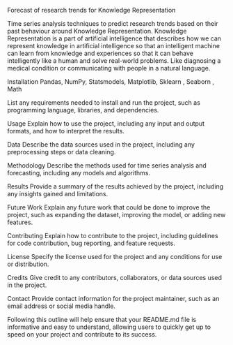 Forecast of research trends for Knowledge Representation

Time series analysis techniques to predict research trends based on their past behaviour around Knowledge Representation. 
Knowledge Representation is a part of artificial intelligence that describes how we can represent knowledge in artificial intelligence 
so that an intelligent machine can learn from knowledge and experiences so that it can behave intelligently like a human 
and solve real-world problems. 
Like diagnosing a medical condition or communicating with people in a natural language.


Installation
Pandas, NumPy, Statsmodels, Matplotlib, Sklearn , 
Seaborn , Math

List any requirements needed to install and run the project, such as programming language, libraries, and dependencies.

Usage
Explain how to use the project, including any input and output formats, and how to interpret the results.

Data
Describe the data sources used in the project, including any preprocessing steps or data cleaning.

Methodology
Describe the methods used for time series analysis and forecasting, including any models and algorithms.

Results
Provide a summary of the results achieved by the project, including any insights gained and limitations.

Future Work
Explain any future work that could be done to improve the project, such as expanding the dataset, improving the model, or adding new features.

Contributing
Explain how to contribute to the project, including guidelines for code contribution, bug reporting, and feature requests.

License
Specify the license used for the project and any conditions for use or distribution.

Credits
Give credit to any contributors, collaborators, or data sources used in the project.

Contact
Provide contact information for the project maintainer, such as an email address or social media handle.

Following this outline will help ensure that your README.md file is informative and easy to understand, allowing users to quickly get up to speed on your project and contribute to its success.

